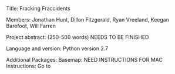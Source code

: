 ﻿Title: Fracking Fraccidents

Members: Jonathan Hunt, Dillon Fitzgerald, Ryan Vreeland, Keegan Barefoot, Will Farren

Project abstract: (250-500 words) NEEDS TO BE FINISHED

Language and version: Python version 2.7

Additional Packages:
	Basemap: NEED INSTRUCTIONS FOR MAC
		Instructions: Go to 
